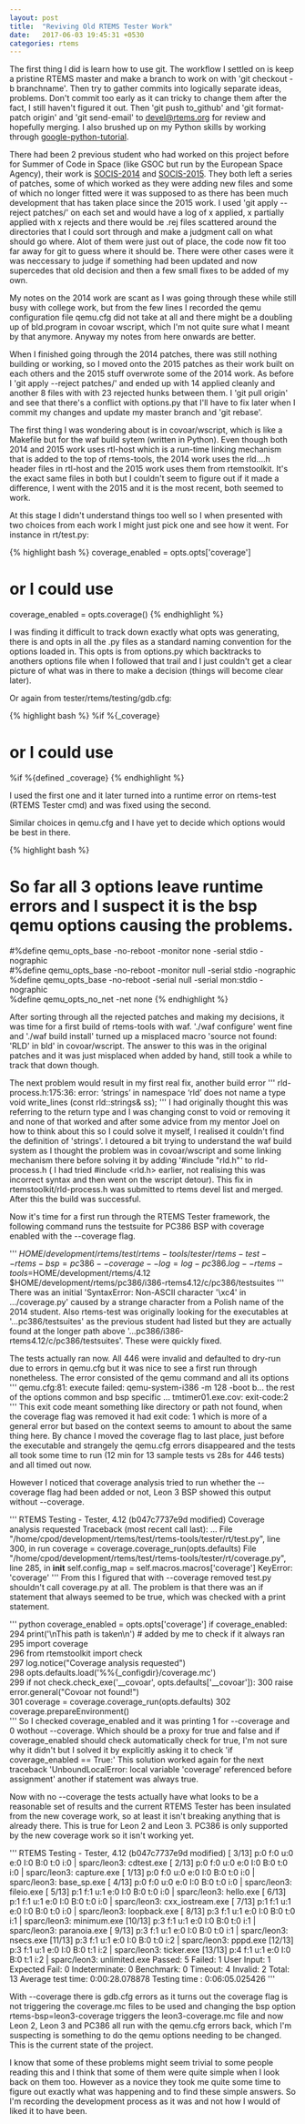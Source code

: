 ```yaml
---
layout: post
title:  "Reviving Old RTEMS Tester Work"
date:   2017-06-03 19:45:31 +0530
categories: rtems
---
```

The first thing I did is learn how to use git. The workflow I settled on is keep a pristine RTEMS master and make a branch
to work on with 'git checkout -b branchname'. Then try to gather commits into logically separate  ideas, problems. Don't commit
too early as it can tricky to change them after the fact, I still haven't figured it out. Then 'git push to_github' and 
'git format-patch origin' and 'git send-email' to devel@rtems.org for review and hopefully merging. I also brushed up on
my Python skills by working through [google-python-tutorial].

There had been 2 previous student who had worked on this project before for Summer of Code in Space (like GSOC but run by the
European Space Agency), their work is [SOCIS-2014] and [SOCIS-2015]. They both left a series of patches, some of which worked
as they were adding new files and some of which no longer fitted were it was supposed to as there has been much development
that has taken place since the 2015 work. I used 'git apply --reject patches/' on each set and would have a log of x applied,
x partially applied with x rejects and there would be .rej files scattered around the directories that I could sort through
and make a judgment call on what should go where. Alot of them were just out of place, the code now fit too far away for
git to guess where it should be. There were other cases were it was neccessary to judge if something had been updated and 
now supercedes that old decision and then a few small fixes to be added of my own.

My notes on the 2014 work are scant as I was going through these while still busy with college work, but from the few lines I
recorded the qemu configuration file qemu.cfg did not take at all and there might be a doubling up of bld.program in covoar 
wscript, which I'm not quite sure what I meant by that anymore. Anyway my notes from here onwards are better.

When I finished going through the 2014 patches, there was still nothing building or working, so I moved onto the 2015 patches
as their work built on each others and the 2015 stuff overwrote some of the 2014 work. As before I 'git apply --reject patches/'
and ended up with 14 applied cleanly and another 8 files with with 23 rejected hunks between them. I 'git pull origin' and see
that there's a conflict with options.py that I'll have to fix later when I commit my changes and update my master branch and
'git rebase'.

The first thing I was wondering about is in covoar/wscript, which is like a Makefile but for the waf build sytem (written in 
Python). Even though both 2014 and 2015 work uses rtl-host which is a run-time linking mechanism that is added to the top of
rtems-tools, the 2014 work uses the rld....h header files in rtl-host and the 2015 work uses them from rtemstoolkit. It's the 
exact same files in both but I couldn't seem to figure out if it made a difference, I went with the 2015 and it is the most 
recent, both seemed to work.

At this stage I didn't understand things too well so I when presented with two choices from each work I might just pick one
and see how it went. For instance in rt/test.py:

{% highlight bash %}
coverage_enabled = opts.opts['coverage']
# or I could use
coverage_enabled = opts.coverage()
{% endhighlight %}

I was finding it difficult to track down exactly what opts was generating, there is and opts in all the .py files as a standard
naming convention for the options loaded in. This opts is from options.py which backtracks to anothers options file when I followed that trail and I just couldn't get a clear picture of what was in there to make a decision (things will become clear 
later).

Or again from tester/rtems/testing/gdb.cfg:

{% highlight bash %}
%if %{_coverage}
# or I could use
%if %{defined _coverage}
{% endhighlight %}

I used the first one and it later turned into a runtime error on rtems-test (RTEMS Tester cmd) and was fixed using the second.

Similar choices in qemu.cfg and I have yet to decide which options would be best in there.

{% highlight bash %}
# So far all 3 options leave runtime errors and I suspect it is the bsp qemu options causing the problems.
#%define qemu_opts_base   -no-reboot -monitor none -serial stdio -nographic     
#%define qemu_opts_base   -no-reboot -monitor null -serial stdio -nographic     
%define qemu_opts_base   -no-reboot -serial null -serial mon:stdio -nographic   
%define qemu_opts_no_net -net none
{% endhighlight %}

After sorting through all the rejected patches and making my decisions, it was time for a first build of rtems-tools with waf.
'./waf configure' went fine and './waf build install' turned up a misplaced macro 'source not found: 'RLD' in bld' in 
covoar/wscript. The answer to this was in the original patches and it was just misplaced when added by hand, still took a while
to track that down though.

The next problem would result in my first real fix, another build error 
'''
rld-process.h:175:36: error: ‘strings’ in namespace ‘rld’ does not name a type
       void write_lines (const rld::strings& ss);
'''
I had originally thought this was referring to the return type and I was changing const to void or removing it and none of that
worked and after some advice from my mentor Joel on how to think about this so I could solve it myself, I realised it couldn't 
find the definition of 'strings'. I detoured a bit trying to understand the waf build system as I thought the problem was in
covoar/wscript and some linking mechanism there before solving it by adding '#include "rld.h"' to rld-process.h ( I had tried
#include <rld.h> earlier, not realising this was incorrect syntax and then went on the wscript detour). This fix in
rtemstoolkit/rld-process.h was submitted to rtems devel list and merged. After this the build was successful.

Now it's time for a first run through the RTEMS Tester framework, the following command runs the testsuite for PC386 BSP
with coverage enabled with the --coverage flag.

'''
$HOME/development/rtems/test/rtems-tools/tester/rtems-test --rtems-bsp=pc386 --coverage --log=log-pc386.log --rtems-tools=$HOME/development/rtems/4.12 $HOME/development/rtems/pc386/i386-rtems4.12/c/pc386/testsuites
'''
There was an initial 'SyntaxError: Non-ASCII character '\xc4' in .../coverage.py' caused by a strange character from a Polish
name of the 2014 student. Also rtems-test was originally looking for the executables at '...pc386/testsuites' as the previous
student had listed but they are actually found at the longer path above '...pc386/i386-rtems4.12/c/pc386/testsuites'. These were
quickly fixed.

The tests actually ran now. All 446 were invalid and defaulted to dry-run due to errors in qemu.cfg but it was nice to see a
first run through nonetheless. The error consisted of the qemu command and all its options
'''
qemu.cfg:81: execute failed: qemu-system-i386 -m 128 -boot b... the rest of the options
common and bsp specific ... tmtimer01.exe.cov: exit-code:2
'''
This exit code meant something like directory or path not found, when the coverage flag was removed it had exit code: 1
which is more of a general error but based on the context seems to amount to about the same thing here. By chance I moved
the coverage flag to last place, just before the executable and strangely the qemu.cfg errors disappeared and the tests
all took some time to run (12 min for 13 sample tests vs 28s for 446 tests) and all timed out now.

However I noticed that coverage analysis tried to run whether the --coverage flag had been added or not, Leon 3 BSP showed
this output without --coverage.

'''
RTEMS Testing - Tester, 4.12 (b047c7737e9d modified)
Coverage analysis requested
Traceback (most recent call last):
...
File "/home/cpod/development/rtems/test/rtems-tools/tester/rt/test.py", line 300, in run
    coverage = coverage.coverage_run(opts.defaults)
File "/home/cpod/development/rtems/test/rtems-tools/tester/rt/coverage.py", line 285, in __init__
    self.config_map = self.macros.macros['coverage']
KeyError: 'coverage'
'''
From this I figured that with --coverage removed test.py shouldn't call coverage.py at all. The problem is that there was
an if statement that always seemed to be true, which was checked with a print statement.

''' python
coverage_enabled = opts.opts['coverage']
if coverage_enabled:
294             print('\nThis path is taken\n') # added by me to check if it always ran
295             import coverage               
296             from rtemstoolkit import check           
297             log.notice("Coverage analysis requested")       
298             opts.defaults.load('%%{_configdir}/coverage.mc')              
299             if not check.check_exe('__covoar', opts.defaults['__covoar']):
300                 raise error.general("Covoar not found!")   
301             coverage = coverage.coverage_run(opts.defaults)
302             coverage.prepareEnvironment()    
'''
So I checked coverage_enabled and it was printing 1 for --coverage and 0 wothout --coverage. Which should be a proxy for
true and false and if coverage_enabled should check automatically check for true, I'm not sure why it didn't but I solved it
by explicitly asking it to check 'if coverage_enabled == True:' This solution worked again for the next traceback
'UnboundLocalError: local variable 'coverage' referenced before assignment' another if statement was always true.

Now with no --coverage the tests actually have what looks to be a reasonable set of results and the current RTEMS Tester has 
been insulated from the new coverage work, so at least it isn't breaking anything that is already there. This is true for 
Leon 2 and Leon 3. PC386 is only supported by the new coverage work so it isn't working yet.

'''
RTEMS Testing - Tester, 4.12 (b047c7737e9d modified)
[ 3/13] p:0  f:0  u:0  e:0  I:0  B:0  t:0  i:0  | sparc/leon3: cdtest.exe
[ 2/13] p:0  f:0  u:0  e:0  I:0  B:0  t:0  i:0  | sparc/leon3: capture.exe
[ 1/13] p:0  f:0  u:0  e:0  I:0  B:0  t:0  i:0  | sparc/leon3: base_sp.exe
[ 4/13] p:0  f:0  u:0  e:0  I:0  B:0  t:0  i:0  | sparc/leon3: fileio.exe
[ 5/13] p:1  f:1  u:1  e:0  I:0  B:0  t:0  i:0  | sparc/leon3: hello.exe
[ 6/13] p:1  f:1  u:1  e:0  I:0  B:0  t:0  i:0  | sparc/leon3: cxx_iostream.exe
[ 7/13] p:1  f:1  u:1  e:0  I:0  B:0  t:0  i:0  | sparc/leon3: loopback.exe
[ 8/13] p:3  f:1  u:1  e:0  I:0  B:0  t:0  i:1  | sparc/leon3: minimum.exe
[10/13] p:3  f:1  u:1  e:0  I:0  B:0  t:0  i:1  | sparc/leon3: paranoia.exe
[ 9/13] p:3  f:1  u:1  e:0  I:0  B:0  t:0  i:1  | sparc/leon3: nsecs.exe
[11/13] p:3  f:1  u:1  e:0  I:0  B:0  t:0  i:2  | sparc/leon3: pppd.exe
[12/13] p:3  f:1  u:1  e:0  I:0  B:0  t:1  i:2  | sparc/leon3: ticker.exe
[13/13] p:4  f:1  u:1  e:0  I:0  B:0  t:1  i:2  | sparc/leon3: unlimited.exe
Passed:         5
Failed:         1
User Input:     1
Expected Fail:  0
Indeterminate:  0
Benchmark:      0
Timeout:        4
Invalid:        2
Total:         13
Average test time: 0:00:28.078878
Testing time     : 0:06:05.025426
'''

With --coverage there is gdb.cfg errors as it turns out the coverage flag is not triggering the coverage.mc files to be used
and changing the bsp option rtems-bsp=leon3-coverage triggers the leon3-coverage.mc file and now Leon 2, Leon 3 and PC386
all run with the qemu.cfg errors back, which I'm suspecting is something to do the qemu options needing to be changed.
This is the current state of the project.

I know that some of these problems might seem trivial to some people reading this and I think that some of them were quite 
simple when I look back on them too. However as a novice they took me quite some time to figure out exactly what was
happening and to find these simple answers. So I'm recording the development process as it was and not how I would of liked
it to have been.

[google-python-tutorial]: https://developers.google.com/edu/python/
[SOCIS-2014]: http://kmiesowicz.blogspot.ie/p/esa-socis-2014.html
[SOCIS-2015]: http://socis2015rtems.blogspot.ie/
